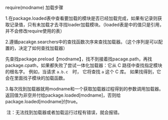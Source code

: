 require(modname) 加载步骤

1.在package.loaded表中查看要加载的模块是否已经加载完成，如果有记录则获取记录值，只有未加载才去寻找loader加载模块。（loaded表是中的值只是引用，并不会修改require使用的表）

2.遵循pacakge.searchers中的查找函数次序来查找加载器。（这个序列是可以配置的，决定了如何查找加载器）

​	先查找package.preload【modname】，找不到接着找pacage.path，再找package.cpath，如果都失败了尝试一体化加载器：它从 C 路径中查找指定模块的根名字。 例如，当请求 `a.b.c`　时， 它将查找 `a` 这个 C 库。 如果找得到，它会在里面找子模块的加载函数。 

3.每次找到加载器就用modname和一个获取加载器过程得到的参数调用加载器。返回值为非空并付给package.loaded[modname]，否则给package.loaded[modname]付true。

​	注：无法找到加载器或者加载运行过程有错误，就会报错。



























































































































































































































































































